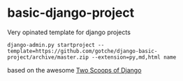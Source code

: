 # basic-django-project

Very opinated template for django projects

```
django-admin.py startproject --template=https://github.com/gotche/django-basic-project/archive/master.zip --extension=py,md,html name
```
based on the awesome [Two Scoops of Django][twoscoops]

[twoscoops]: https://github.com/twoscoops/django-twoscoops-project
